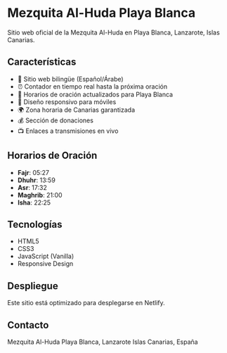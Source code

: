 # Mezquita Al-Huda Playa Blanca

Sitio web oficial de la Mezquita Al-Huda en Playa Blanca, Lanzarote, Islas Canarias.

## Características

- 🕌 Sitio web bilingüe (Español/Árabe)
- ⏰ Contador en tiempo real hasta la próxima oración
- 📅 Horarios de oración actualizados para Playa Blanca
- 📱 Diseño responsivo para móviles
- 🌍 Zona horaria de Canarias garantizada
- 💰 Sección de donaciones
- 📺 Enlaces a transmisiones en vivo

## Horarios de Oración

- **Fajr**: 05:27
- **Dhuhr**: 13:59
- **Asr**: 17:32
- **Maghrib**: 21:00
- **Isha**: 22:25

## Tecnologías

- HTML5
- CSS3
- JavaScript (Vanilla)
- Responsive Design

## Despliegue

Este sitio está optimizado para desplegarse en Netlify.

## Contacto

Mezquita Al-Huda
Playa Blanca, Lanzarote
Islas Canarias, España